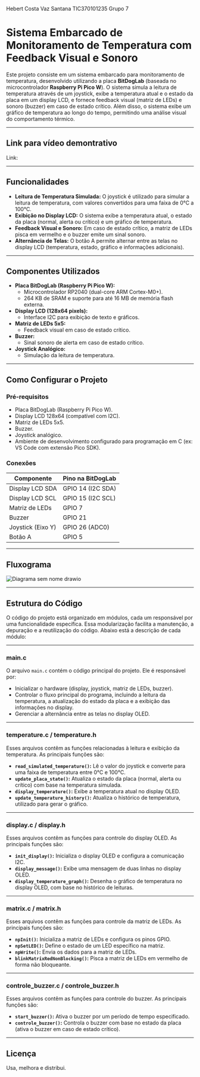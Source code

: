 Hebert Costa Vaz Santana
TIC370101235
Grupo 7

# Sistema Embarcado de Monitoramento de Temperatura com Feedback Visual e Sonoro

Este projeto consiste em um sistema embarcado para monitoramento de temperatura, desenvolvido utilizando a placa **BitDogLab** (baseada no microcontrolador **Raspberry Pi Pico W**). O sistema simula a leitura de temperatura através de um joystick, exibe a temperatura atual e o estado da placa em um display LCD, e fornece feedback visual (matriz de LEDs) e sonoro (buzzer) em caso de estado crítico. Além disso, o sistema exibe um gráfico de temperatura ao longo do tempo, permitindo uma análise visual do comportamento térmico.

---

## Link para vídeo demontrativo
Link: 

---

## Funcionalidades

- **Leitura de Temperatura Simulada:** O joystick é utilizado para simular a leitura de temperatura, com valores convertidos para uma faixa de 0°C a 100°C.
- **Exibição no Display LCD:** O sistema exibe a temperatura atual, o estado da placa (normal, alerta ou crítico) e um gráfico de temperatura.
- **Feedback Visual e Sonoro:** Em caso de estado crítico, a matriz de LEDs pisca em vermelho e o buzzer emite um sinal sonoro.
- **Alternância de Telas:** O botão A permite alternar entre as telas no display LCD (temperatura, estado, gráfico e informações adicionais).

---

## Componentes Utilizados

- **Placa BitDogLab (Raspberry Pi Pico W):**
  - Microcontrolador RP2040 (dual-core ARM Cortex-M0+).
  - 264 KB de SRAM e suporte para até 16 MB de memória flash externa.
- **Display LCD (128x64 pixels):**
  - Interface I2C para exibição de texto e gráficos.
- **Matriz de LEDs 5x5:**
  - Feedback visual em caso de estado crítico.
- **Buzzer:**
  - Sinal sonoro de alerta em caso de estado crítico.
- **Joystick Analógico:**
  - Simulação da leitura de temperatura.

---

## Como Configurar o Projeto

### Pré-requisitos

- Placa BitDogLab (Raspberry Pi Pico W).
- Display LCD 128x64 (compatível com I2C).
- Matriz de LEDs 5x5.
- Buzzer.
- Joystick analógico.
- Ambiente de desenvolvimento configurado para programação em C (ex: VS Code com extensão Pico SDK).

### Conexões

| Componente       | Pino na BitDogLab |
|------------------|-------------------|
| Display LCD SDA | GPIO 14 (I2C SDA) |
| Display LCD SCL | GPIO 15 (I2C SCL) |
| Matriz de LEDs   | GPIO 7            |
| Buzzer           | GPIO 21           |
| Joystick (Eixo Y)| GPIO 26 (ADC0)    |
| Botão A          | GPIO 5            |

---

## Fluxograma

![Diagrama sem nome drawio](https://github.com/user-attachments/assets/930c83ff-829d-4298-b3b2-fb87eafb9b4c)
          
---

## Estrutura do Código

O código do projeto está organizado em módulos, cada um responsável por uma funcionalidade específica. Essa modularização facilita a manutenção, a depuração e a reutilização do código. Abaixo está a descrição de cada módulo:

---

### **main.c**
O arquivo `main.c` contém o código principal do projeto. Ele é responsável por:
- Inicializar o hardware (display, joystick, matriz de LEDs, buzzer).
- Controlar o fluxo principal do programa, incluindo a leitura da temperatura, a atualização do estado da placa e a exibição das informações no display.
- Gerenciar a alternância entre as telas no display OLED.

---

### **temperature.c / temperature.h**
Esses arquivos contêm as funções relacionadas à leitura e exibição da temperatura. As principais funções são:
- **`read_simulated_temperature()`:** Lê o valor do joystick e converte para uma faixa de temperatura entre 0°C e 100°C.
- **`update_placa_state()`:** Atualiza o estado da placa (normal, alerta ou crítico) com base na temperatura simulada.
- **`display_temperature()`:** Exibe a temperatura atual no display OLED.
- **`update_temperature_history()`:** Atualiza o histórico de temperatura, utilizado para gerar o gráfico.

---

### **display.c / display.h**
Esses arquivos contêm as funções para controle do display OLED. As principais funções são:
- **`init_display()`:** Inicializa o display OLED e configura a comunicação I2C.
- **`display_message()`:** Exibe uma mensagem de duas linhas no display OLED.
- **`display_temperature_graph()`:** Desenha o gráfico de temperatura no display OLED, com base no histórico de leituras.

---

### **matrix.c / matrix.h**
Esses arquivos contêm as funções para controle da matriz de LEDs. As principais funções são:
- **`npInit()`:** Inicializa a matriz de LEDs e configura os pinos GPIO.
- **`npSetLED()`:** Define o estado de um LED específico na matriz.
- **`npWrite()`:** Envia os dados para a matriz de LEDs.
- **`blinkMatrixRedNonBlocking()`:** Pisca a matriz de LEDs em vermelho de forma não bloqueante.

---

### **controle_buzzer.c / controle_buzzer.h**
Esses arquivos contêm as funções para controle do buzzer. As principais funções são:
- **`start_buzzer()`:** Ativa o buzzer por um período de tempo especificado.
- **`controle_buzzer()`:** Controla o buzzer com base no estado da placa (ativa o buzzer em caso de estado crítico).

---

## Licença
Usa, melhora e distribui.
